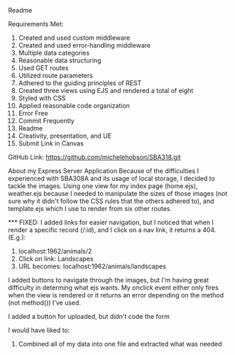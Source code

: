 Readme

Requirements Met:
 1. Created and used custom middleware
 2. Created and used error-handling middleware
 3. Multiple data categories
 4. Reasonable data structuring
 5. Used GET routes
 6. Utilized route parameters
 7. Adhered to the guiding principles of REST
 8. Created three views using EJS and rendered a total of eight
 9. Styled with CSS
10. Applied reasonable code organization
11. Error Free 
12. Commit Frequently
13. Readme
14. Creativity, presentation, and UE
15. Submit Link in Canvas


GitHub Link:
    https://github.com/michelehobson/SBA318.git


About my Express Server Application
Because of the difficulties I experienced with SBA308A and its usage of local storage, I decided to tackle the images. Using one view for my index page (home.ejs), weather.ejs because I needed to manipulate the sizes of those images (not sure why it didn't follow the CSS rules that the others adhered to), and template.ejs which I use to render from six other routes.

*** FIXED: 
I added links for easier navigation, but I noticed that when I render a specific record (/:id), and I click on a nav link, it returns a 404.  (E.g.):
1. localhost:1962/animals/2
2. Click on link: Landscapes
3. URL becomes: localhost:1962/animals/landscapes

I added buttons to navigate through the images, but I'm having great difficulty in determing what ejs wants. My onclick event either only fires when the view is rendered or it returns an error depending on the method (not method()) I've used.

I added a button for uploaded, but didn't code the form

I would have liked to:
1. Combined all of my data into one file and extracted what was needed
